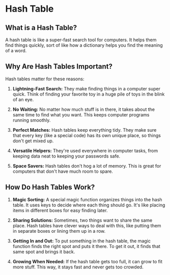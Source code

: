 # Hash Table 

## What is a Hash Table?

A hash table is like a super-fast search tool for computers. It helps them find things quickly, sort of like how a dictionary helps you find the meaning of a word.

## Why Are Hash Tables Important?

Hash tables matter for these reasons:

1. **Lightning-Fast Search:** They make finding things in a computer super quick. Think of finding your favorite toy in a huge pile of toys in the blink of an eye.

2. **No Waiting:** No matter how much stuff is in there, it takes about the same time to find what you want. This keeps computer programs running smoothly.

3. **Perfect Matches:** Hash tables keep everything tidy. They make sure that every key (like a special code) has its own unique place, so things don't get mixed up.

4. **Versatile Helpers:** They're used everywhere in computer tasks, from keeping data neat to keeping your passwords safe.

5. **Space Savers:** Hash tables don't hog a lot of memory. This is great for computers that don't have much room to spare.

## How Do Hash Tables Work?

1. **Magic Sorting:** A special magic function organizes things into the hash table. It uses keys to decide where each thing should go. It's like placing items in different boxes for easy finding later.

2. **Sharing Solutions:** Sometimes, two things want to share the same place. Hash tables have clever ways to deal with this, like putting them in separate boxes or lining them up in a row.

3. **Getting In and Out:** To put something in the hash table, the magic function finds the right spot and puts it there. To get it out, it finds that same spot and brings it back.

4. **Growing When Needed:** If the hash table gets too full, it can grow to fit more stuff. This way, it stays fast and never gets too crowded.

